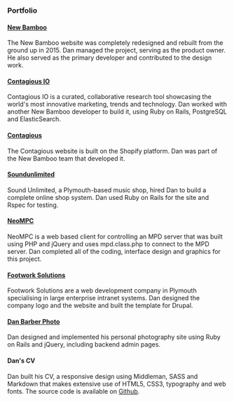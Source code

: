 ### Portfolio

#### [New Bamboo](https://www.new-bamboo.co.uk)

The New Bamboo website was completely redesigned and rebuilt from the ground up in 2015. Dan managed the project, serving as the product owner. He also served as the primary developer and contributed to the design work.

#### [Contagious IO](https://www.contagious.io)

Contagious IO is a curated, collaborative research tool showcasing the world's most innovative marketing, trends and technology. Dan worked with another New Bamboo developer to build it, using Ruby on Rails, PostgreSQL and ElasticSearch.

#### [Contagious](https://www.contagious.com)

The Contagious website is built on the Shopify platform. Dan was part of the New Bamboo team that developed it.

#### [Soundunlimited](http://www.soundunlimited.co.uk)

Sound Unlimited, a Plymouth-based music shop, hired Dan to build a complete online shop system. Dan used Ruby on Rails for the site and Rspec for testing.

#### [NeoMPC](http://pixelhum.com/neompc)

NeoMPC is a web based client for controlling an MPD server that was built using PHP and jQuery and uses mpd.class.php to connect to the MPD server. Dan completed all of the coding, interface design and graphics for this project.

#### [Footwork Solutions](http://web.archive.org/web/20081016050612/http://www.footworksolutions.co.uk/)

Footwork Solutions are a web development company in Plymouth specialising in large enterprise intranet systems. Dan designed the company logo and the website and built the template for Drupal.

#### [Dan Barber Photo](http://danbarberphoto.com)

Dan designed and implemented his personal photography site using Ruby on Rails and jQuery, including backend admin pages.

#### Dan's CV

Dan built his CV, a responsive design using Middleman, SASS and Markdown that makes extensive use of HTML5, CSS3, typography and web fonts. The source code is available on [Github](https://github.com/danbee/cv).
